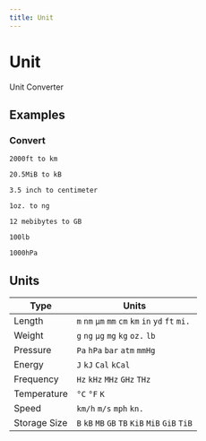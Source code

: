 ```yaml
---
title: Unit
---
```


# Unit

Unit Converter

## Examples

### Convert

<pre class="example">
<code>2000ft to km</code>
</pre>

<pre class="example">
<code>20.5MiB to kB</code>
</pre>

<pre class="example">
<code>3.5 inch to centimeter</code>
</pre>

<pre class="example">
<code>1oz. to ng</code>
</pre>

<pre class="example">
<code>12 mebibytes to GB</code>
</pre>

<pre class="example">
<code>100lb</code>
</pre>

<pre class="example">
<code>1000hPa</code>
</pre>

## Units

| Type | Units |
|---|---|
| Length | `m` `nm` `µm` `mm` `cm` `km` `in` `yd` `ft` `mi.` |
| Weight | `g` `ng` `µg` `mg` `kg` `oz.` `lb` |
| Pressure | `Pa` `hPa` `bar` `atm` `mmHg` |
| Energy | `J` `kJ` `Cal` `kCal` |
| Frequency | `Hz` `kHz` `MHz` `GHz` `THz` |
| Temperature | `°C` `°F` `K` |
| Speed | `km/h` `m/s` `mph` `kn.` |
| Storage Size | `B` `kB` `MB` `GB` `TB` `KiB` `MiB` `GiB` `TiB` |
